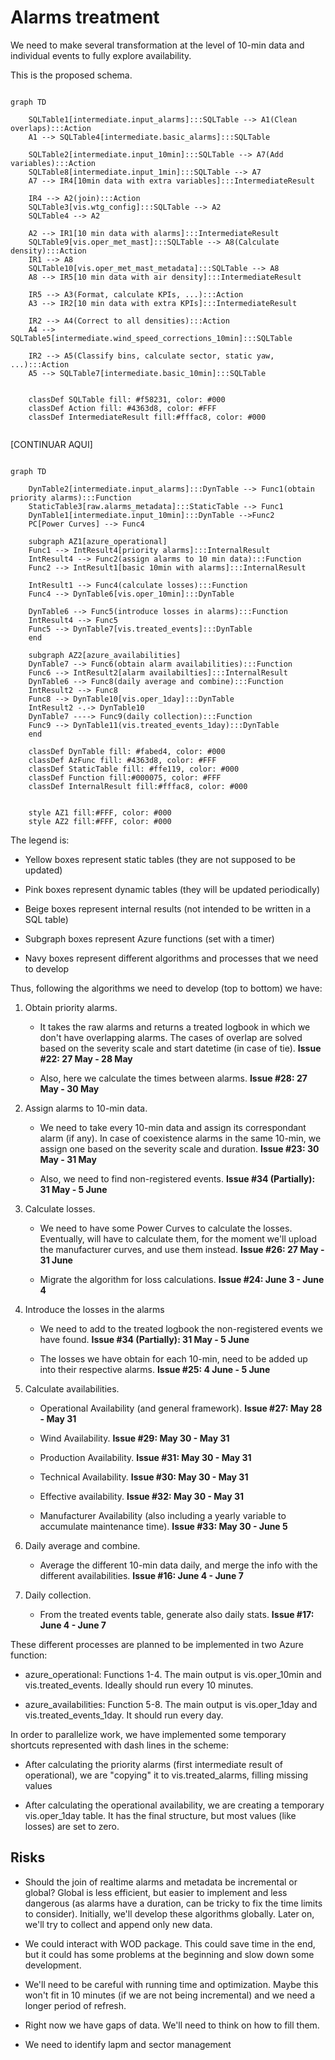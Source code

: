 # Alarms treatment

We need to make several transformation at the level of 10-min data and individual events to fully explore availability.

This is the proposed schema.

```mermaid

graph TD

    SQLTable1[intermediate.input_alarms]:::SQLTable --> A1(Clean overlaps):::Action
    A1 --> SQLTable4[intermediate.basic_alarms]:::SQLTable

    SQLTable2[intermediate.input_10min]:::SQLTable --> A7(Add variables):::Action
    SQLTable8[intermediate.input_1min]:::SQLTable --> A7
    A7 --> IR4[10min data with extra variables]:::IntermediateResult

    IR4 --> A2(join):::Action
    SQLTable3[vis.wtg_config]:::SQLTable --> A2
    SQLTable4 --> A2

    A2 --> IR1[10 min data with alarms]:::IntermediateResult
    SQLTable9[vis.oper_met_mast]:::SQLTable --> A8(Calculate density):::Action
    IR1 --> A8
    SQLTable10[vis.oper_met_mast_metadata]:::SQLTable --> A8
    A8 --> IR5[10 min data with air density]:::IntermediateResult

    IR5 --> A3(Format, calculate KPIs, ...):::Action
    A3 --> IR2[10 min data with extra KPIs]:::IntermediateResult

    IR2 --> A4(Correct to all densities):::Action
    A4 --> SQLTable5[intermediate.wind_speed_corrections_10min]:::SQLTable

    IR2 --> A5(Classify bins, calculate sector, static yaw, ...):::Action
    A5 --> SQLTable7[intermediate.basic_10min]:::SQLTable


    classDef SQLTable fill: #f58231, color: #000
    classDef Action fill: #4363d8, color: #FFF
    classDef IntermediateResult fill:#fffac8, color: #000


```

[CONTINUAR AQUI]





```mermaid

graph TD

    DynTable2[intermediate.input_alarms]:::DynTable --> Func1(obtain priority alarms):::Function
    StaticTable3[raw.alarms_metadata]:::StaticTable --> Func1
    DynTable1[intermediate.input_10min]:::DynTable -->Func2
    PC[Power Curves] --> Func4

    subgraph AZ1[azure_operational]
    Func1 --> IntResult4[priority alarms]:::InternalResult
    IntResult4 --> Func2(assign alarms to 10 min data):::Function
    Func2 --> IntResult1[basic 10min with alarms]:::InternalResult
    
    IntResult1 --> Func4(calculate losses):::Function
    Func4 --> DynTable6[vis.oper_10min]:::DynTable

    DynTable6 --> Func5(introduce losses in alarms):::Function
    IntResult4 --> Func5
    Func5 --> DynTable7[vis.treated_events]:::DynTable
    end
    
    subgraph AZ2[azure_availabilities]
    DynTable7 --> Func6(obtain alarm availabilities):::Function
    Func6 --> IntResult2[alarm availabilties]:::InternalResult
    DynTable6 --> Func8(daily average and combine):::Function
    IntResult2 --> Func8
    Func8 --> DynTable10[vis.oper_1day]:::DynTable
    IntResult2 -.-> DynTable10
    DynTable7 ----> Func9(daily collection):::Function
    Func9 --> DynTable11(vis.treated_events_1day):::DynTable
    end

    classDef DynTable fill: #fabed4, color: #000
    classDef AzFunc fill: #4363d8, color: #FFF
    classDef StaticTable fill: #ffe119, color: #000
    classDef Function fill:#000075, color: #FFF
    classDef InternalResult fill:#fffac8, color: #000


    style AZ1 fill:#FFF, color: #000
    style AZ2 fill:#FFF, color: #000
```


The legend is:

- Yellow boxes represent static tables (they are not supposed to be updated)
- Pink boxes represent dynamic tables (they will be updated periodically)
- Beige boxes represent internal results (not intended to be written in a SQL table)

- Subgraph boxes represent Azure functions (set with a timer)
- Navy boxes represent different algorithms and processes that we need to develop

Thus, following the algorithms we need to develop (top to bottom) we have:

1. Obtain priority alarms. 

    - It takes the raw alarms and returns a treated logbook in which we don't have overlapping alarms. The cases of overlap are solved based on the severity scale and start datetime (in case of tie). __Issue #22: 27 May - 28 May__

    - Also, here we calculate the times between alarms. __Issue #28: 27 May - 30 May__

2. Assign alarms to 10-min data.

    - We need to take every 10-min data and assign its correspondant alarm (if any). In case of coexistence alarms in the same 10-min, we assign one based on the severity scale and duration. __Issue #23: 30 May - 31 May__

    - Also, we need to find non-registered events. __Issue #34 (Partially): 31 May - 5 June__  

3. Calculate losses.

    - We need to have some Power Curves to calculate the losses. Eventually, will have to calculate them, for the moment we'll upload the manufacturer curves, and use them instead. __Issue #26: 27 May - 31 June__

    - Migrate the algorithm for loss calculations. __Issue #24: June 3 - June 4__

4. Introduce the losses in the alarms

    - We need to add to the treated logbook the non-registered events we have found. __Issue #34 (Partially): 31 May - 5 June__

    - The losses we have obtain for each 10-min, need to be added up into their respective alarms. __Issue #25: 4 June - 5 June__

5. Calculate availabilities.

    - Operational Availability (and general framework). __Issue #27: May 28 - May 31__
    
    - Wind Availability. __Issue #29: May 30 - May 31__

    - Production Availability. __Issue #31: May 30 - May 31__   

    - Technical Availability. __Issue #30: May 30 - May 31__

    - Effective availability. __Issue #32: May 30 - May 31__ 

    - Manufacturer Availability (also including a yearly variable to accumulate maintenance time). __Issue #33: May 30 - June 5__
   

6. Daily average and combine.

    - Average the different 10-min data daily, and merge the info with the different availabilities. __Issue #16: June 4 - June 7__

7. Daily collection.

    - From the treated events table, generate also daily stats. __Issue #17: June 4 - June 7__

These different processes are planned to be implemented in two Azure function:

- azure_operational: Functions 1-4. The main output is vis.oper_10min and vis.treated_events. Ideally should run every 10 minutes.

- azure_availabilities: Function 5-8. The main output is vis.oper_1day and vis.treated_events_1day. It should run every day.

In order to parallelize work, we have implemented some temporary shortcuts represented with dash lines in the scheme:

- After calculating the priority alarms (first intermediate result of operational), we are "copying" it to vis.treated_alarms, filling missing values

- After calculating the operational availability, we are creating a temporary vis.oper_1day table. It has the final structure, but most values (like losses) are set to zero.


## Risks

- Should the join of realtime alarms and metadata be incremental or global? Global is less efficient, but easier to implement and less dangerous (as alarms have a duration, can be tricky to fix the time limits to consider). 
Initially, we'll develop these algorithms globally. Later on, we'll try to collect and append only new data.

- We could interact with WOD package. This could save time in the end, but it could has some problems at the beginning and slow down some development.

- We'll need to be careful with running time and optimization. Maybe this won't fit in 10 minutes (if we are not being incremental) and we need a longer period of refresh.

- Right now we have gaps of data. We'll need to think on how to fill them.

- We need to identify lapm and sector management